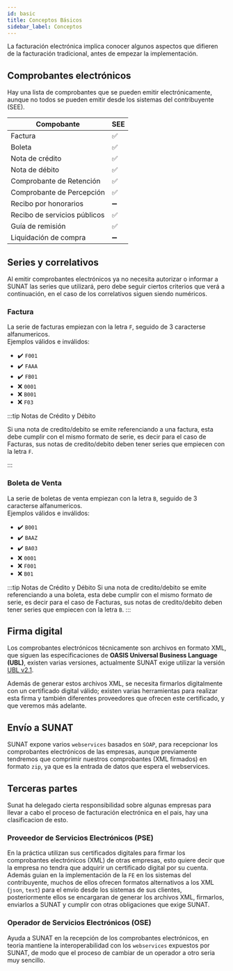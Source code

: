 ```yaml
---
id: basic
title: Conceptos Básicos
sidebar_label: Conceptos
---
```


La facturación electrónica implica conocer algunos aspectos que difieren de la facturación tradicional, antes de empezar la implementación.

## Comprobantes electrónicos
Hay una lista de comprobantes que se pueden emitir electrónicamente, aunque no todos se pueden emitir desde los sistemas del contribuyente (SEE).


|Compobante                      |  SEE  |
|--------------------------------|-------|
| Factura                        |  ✅   |
| Boleta                         |  ✅   |
| Nota de crédito                |  ✅   |
| Nota de débito                 |  ✅   |
| Comprobante de Retención       |  ✅   |
| Comprobante de Percepción      |  ✅   |
| Recibo por honorarios          |  ➖   |
| Recibo de servicios públicos   |  ✅   |
| Guía de remisión               |  ✅   |
| Liquidación de compra          |  ➖   |

## Series y correlativos
Al emitir comprobantes electrónicos ya no necesita autorizar o informar a SUNAT las series que utilizará, pero debe seguir ciertos criterios que verá a continuación, en el caso de los correlativos siguen siendo numéricos.

### Factura
La serie de facturas empiezan con la letra `F`, seguido de 3 caracterse alfanumericos.   
Ejemplos válidos e inválidos:

- ✔️ `F001` 
- ✔️ `FAAA`
- ✔️ `FB01`
- ❌ `0001`
- ❌ `B001`
- ❌ `F03`

:::tip Notas de Crédito y Débito

Si una nota de credito/debito se emite referenciando a una factura, esta debe cumplir con el mismo formato de serie, es decir para el caso de Facturas, sus notas de credito/debito deben tener series que empiecen con la letra `F`.

:::


### Boleta de Venta
La serie de boletas de venta empiezan con la letra `B`, seguido de 3 caracterse alfanumericos.   
Ejemplos válidos e inválidos:

- ✔️ `B001` 
- ✔️ `BAAZ`
- ✔️ `BA03`
- ❌ `0001`
- ❌ `F001`
- ❌ `B01`

:::tip Notas de Crédito y Débito
Si una nota de credito/debito se emite referenciando a una boleta, esta debe cumplir con el mismo formato de serie, es decir para el caso de Facturas, sus notas de credito/debito deben tener series que empiecen con la letra `B`.
:::

## Firma digital
Los comprobantes electrónicos técnicamente son archivos en formato XML, que siguen las especificaciones de **OASIS Universal Business Language (UBL)**, existen varias versiones, actualmente SUNAT exige utilizar la versión [UBL v2.1](http://www.datypic.com/sc/ubl21/ss.html).

Además de generar estos archivos XML, se necesita firmarlos digitalmente con un certificado digital válido; existen varias herramientas para realizar esta firma y también diferentes proveedores que ofrecen este certificado, y que veremos más adelante.

## Envío a SUNAT

SUNAT expone varios `webservices` basados en `SOAP`, para recepcionar los comprobantes electrónicos de las empresas, aunque previamente tendremos que comprimir nuestros comprobantes (XML firmados) en formato `zip`, ya que es la entrada de datos que espera el webservices.

## Terceras partes
Sunat ha delegado cierta responsibilidad sobre algunas empresas para llevar a cabo el proceso de facturación electrónica en el pais, hay una clasificacion de esto.

### Proveedor de Servicios Electrónicos (PSE)
En la práctica utilizan sus certificados digitales para firmar los comprobantes electrónicos (XML) de otras empresas, esto quiere decir que la empresa no tendra que adquirir un certificado digital por su cuenta.   
Además guian en la implementación de la `FE` en los sistemas del contribuyente, muchos de ellos ofrecen formatos alternativos a los XML (`json`, `text`) para el envío desde los sistemas de sus clientes, posteriormente ellos se encargaran de generar los archivos XML, firmarlos, enviarlos a SUNAT y cumplir con otras obligaciones que exige SUNAT.   

### Operador de Servicios Electrónicos (OSE)
Ayuda a SUNAT en la recepción de los comprobantes electrónicos, en teoria mantiene la interoperabilidad con los `webservices` expuestos por SUNAT, de modo que el proceso de cambiar de un operador a otro seria muy sencillo. 